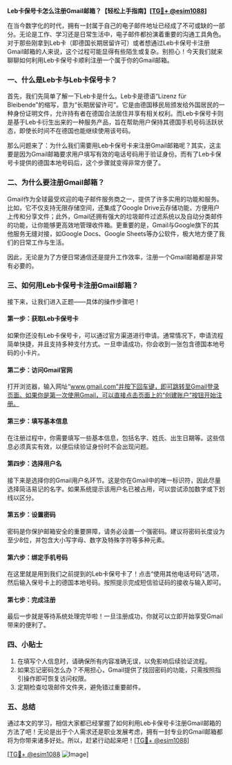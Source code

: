 **Leb卡保号卡怎么注册Gmail邮箱？【轻松上手指南】[[TG💪+ @esim1088](https://t.me/s/esim1088)]**

在当今数字化的时代，拥有一封属于自己的电子邮件地址已经成了不可或缺的一部分。无论是工作、学习还是日常生活中，电子邮件都扮演着重要的沟通工具角色。对于那些刚拿到Leb卡（即德国长期居留许可）或者想通过Leb卡保号卡注册Gmail邮箱的人来说，这个过程可能显得有些陌生或复杂。别担心！今天我们就来聊聊如何利用Leb卡保号卡顺利注册一个属于你的Gmail邮箱。

### 一、什么是Leb卡与Leb卡保号卡？

首先，我们先简单了解一下Leb卡是什么。Leb卡是德语“Lizenz für Bleibende”的缩写，意为“长期居留许可”。它是由德国移民局颁发给外国居民的一种身份证明文件，允许持有者在德国合法居住并享有相关权利。而Leb卡保号卡则是基于Leb卡衍生出来的一种服务产品，旨在帮助用户保持其德国手机号码活跃状态，即使长时间不在德国也能继续使用该号码。

那么问题来了：为什么我们需要用Leb卡保号卡来注册Gmail邮箱呢？其实，这主要是因为Gmail邮箱要求用户填写有效的电话号码用于验证身份。而有了Leb卡保号卡提供的德国本地号码后，这个步骤就变得非常方便了。

### 二、为什么要注册Gmail邮箱？

Gmail作为全球最受欢迎的电子邮件服务商之一，提供了许多实用的功能和服务。比如，它不仅支持无限存储空间，还集成了Google Drive云存储功能，方便用户上传和分享文件；此外，Gmail还拥有强大的垃圾邮件过滤系统以及自动分类邮件的功能，让你能够更高效地管理收件箱。更重要的是，Gmail与Google旗下的其他服务无缝对接，如Google Docs、Google Sheets等办公软件，极大地方便了我们的日常工作与生活。

因此，无论是为了方便日常通信还是提升工作效率，注册一个Gmail邮箱都是非常有必要的。

### 三、如何用Leb卡保号卡注册Gmail邮箱？

接下来，让我们进入正题——具体的操作步骤吧！

#### 第一步：获取Leb卡保号卡

如果你还没有Leb卡保号卡，可以通过官方渠道进行申请。通常情况下，申请流程简单快捷，并且支持多种支付方式。一旦申请成功，你会收到一张包含德国本地号码的小卡片。

#### 第二步：访问Gmail官网

打开浏览器，输入网址“www.gmail.com”并按下回车键，即可跳转至Gmail登录页面。如果你是第一次使用Gmail，可以直接点击页面上的“创建账户”按钮开始注册。

#### 第三步：填写基本信息

在注册过程中，你需要填写一些基本信息，包括名字、姓氏、出生日期等。这些信息必须真实有效，以便后续验证身份时不会出现问题。

#### 第四步：选择用户名

接下来是选择你的Gmail用户名环节。这是你在Gmail中的唯一标识符，因此尽量选择简洁易记的名字。如果系统提示该用户名已被占用，可以尝试添加数字或下划线以区分。

#### 第五步：设置密码

密码是你保护邮箱安全的重要屏障，请务必设置一个强密码。建议将密码长度设为至少8位，并包含大小写字母、数字及特殊字符等多种元素。

#### 第六步：绑定手机号码

在这里就是用到我们之前提到的Leb卡保号卡了！点击“使用其他电话号码”选项，然后输入保号卡上的德国本地号码。按照提示完成短信验证码的接收与输入即可。

#### 第七步：完成注册

最后一步就是等待系统处理完毕啦！一旦注册成功，你就可以立即开始享受Gmail带来的便利了。

### 四、小贴士

1. 在填写个人信息时，请确保所有内容准确无误，以免影响后续验证流程。
2. 如果忘记密码怎么办？不用担心，Gmail提供了找回密码的功能，只需按照指引操作即可恢复访问权限。
3. 定期检查垃圾邮件文件夹，避免错过重要邮件。

### 五、总结

通过本文的学习，相信大家都已经掌握了如何利用Leb卡保号卡注册Gmail邮箱的方法了吧！无论是出于个人需求还是职业发展考虑，拥有一封专业的Gmail邮箱都将为你带来诸多好处。所以，赶紧行动起来吧！[[TG💪+ @esim1088](https://t.me/s/esim1088)]

[[TG💪+ @esim1088](https://t.me/s/esim1088) ![Image](https://i.postimg.cc/4NQfJmqS/Snipaste-2025-05-13-00-14-12.png)]